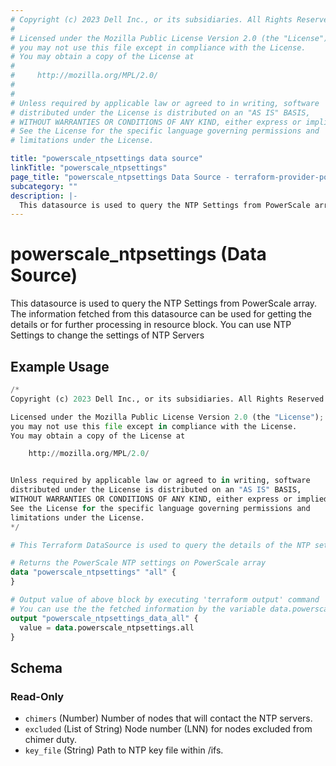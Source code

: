 ```yaml
---
# Copyright (c) 2023 Dell Inc., or its subsidiaries. All Rights Reserved.
#
# Licensed under the Mozilla Public License Version 2.0 (the "License");
# you may not use this file except in compliance with the License.
# You may obtain a copy of the License at
#
#     http://mozilla.org/MPL/2.0/
#
#
# Unless required by applicable law or agreed to in writing, software
# distributed under the License is distributed on an "AS IS" BASIS,
# WITHOUT WARRANTIES OR CONDITIONS OF ANY KIND, either express or implied.
# See the License for the specific language governing permissions and
# limitations under the License.

title: "powerscale_ntpsettings data source"
linkTitle: "powerscale_ntpsettings"
page_title: "powerscale_ntpsettings Data Source - terraform-provider-powerscale"
subcategory: ""
description: |-
  This datasource is used to query the NTP Settings from PowerScale array. The information fetched from this datasource can be used for getting the details or for further processing in resource block. You can use NTP Settings to change the settings of NTP Servers
---
```


# powerscale_ntpsettings (Data Source)

This datasource is used to query the NTP Settings from PowerScale array. The information fetched from this datasource can be used for getting the details or for further processing in resource block. You can use NTP Settings to change the settings of NTP Servers

## Example Usage

```terraform
/*
Copyright (c) 2023 Dell Inc., or its subsidiaries. All Rights Reserved.

Licensed under the Mozilla Public License Version 2.0 (the "License");
you may not use this file except in compliance with the License.
You may obtain a copy of the License at

    http://mozilla.org/MPL/2.0/


Unless required by applicable law or agreed to in writing, software
distributed under the License is distributed on an "AS IS" BASIS,
WITHOUT WARRANTIES OR CONDITIONS OF ANY KIND, either express or implied.
See the License for the specific language governing permissions and
limitations under the License.
*/

# This Terraform DataSource is used to query the details of the NTP settings from PowerScale array.

# Returns the PowerScale NTP settings on PowerScale array
data "powerscale_ntpsettings" "all" {
}

# Output value of above block by executing 'terraform output' command
# You can use the the fetched information by the variable data.powerscale_ntpsettings.all
output "powerscale_ntpsettings_data_all" {
  value = data.powerscale_ntpsettings.all
}
```

<!-- schema generated by tfplugindocs -->
## Schema

### Read-Only

- `chimers` (Number) Number of nodes that will contact the NTP servers.
- `excluded` (List of String) Node number (LNN) for nodes excluded from chimer duty.
- `key_file` (String) Path to NTP key file within /ifs.